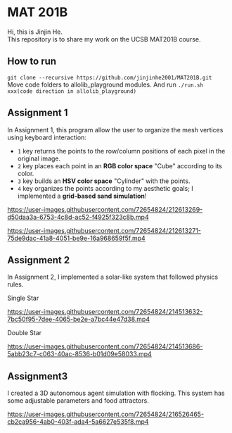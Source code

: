 # MAT 201B
Hi, this is Jinjin He.  
This repository is to share my work on the UCSB MAT201B course.
## How to run  
``git clone --recursive https://github.com/jinjinhe2001/MAT201B.git``  
Move code folders to allolib_playground modules. And run ``./run.sh xxx(code direction in allolib_playground)``
## Assignment 1
In Assignment 1, this program allow the user to organize the mesh vertices using keyboard interaction:
- `1` key returns the points to the row/column positions of each pixel in the original image.
- `2` key places each point in an **RGB color space** "Cube" according to its color.
- `3` key builds an **HSV color space** "Cylinder" with the points.
- `4` key organizes the points according to my aesthetic goals; I implemented a **grid-based sand simulation**!  


https://user-images.githubusercontent.com/72654824/212613269-d50daa3a-6753-4c8d-ac52-f4925f323c8b.mp4


https://user-images.githubusercontent.com/72654824/212613271-75de9dac-41a8-4051-be9e-16a968659f5f.mp4

## Assignment 2
In Assignment 2, I implemented a solar-like system that followed physics rules.  

Single Star   

https://user-images.githubusercontent.com/72654824/214513632-7bc50f95-7dee-4065-be2e-a7bc44e47d38.mp4

Double Star   

https://user-images.githubusercontent.com/72654824/214513686-5abb23c7-c063-40ac-8536-b01d09e58033.mp4

## Assignment3
I created a 3D autonomous agent simulation with flocking. This system has some adjustable parameters and food attractors.

https://user-images.githubusercontent.com/72654824/216526465-cb2ca956-4ab0-403f-ada4-5a6627e535f8.mp4



